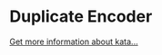 Duplicate Encoder
=
[Get more information about kata...](https://www.codewars.com//kata//kata/54b42f9314d9229fd6000d9c)